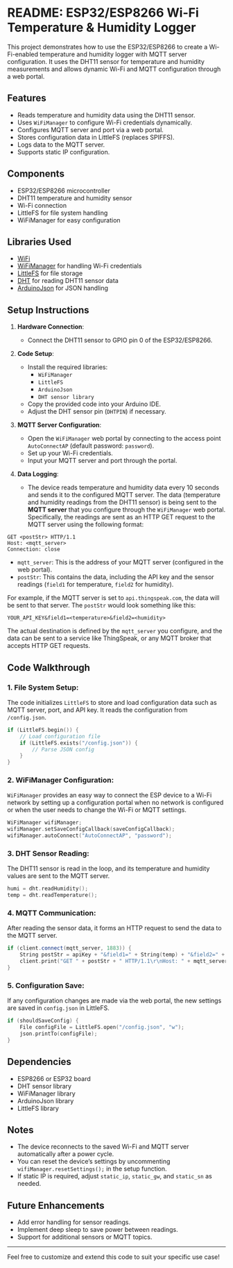 # README: ESP32/ESP8266 Wi-Fi Temperature & Humidity Logger

This project demonstrates how to use the ESP32/ESP8266 to create a Wi-Fi-enabled temperature and humidity logger with MQTT server configuration. It uses the DHT11 sensor for temperature and humidity measurements and allows dynamic Wi-Fi and MQTT configuration through a web portal.

## Features
- Reads temperature and humidity data using the DHT11 sensor.
- Uses `WiFiManager` to configure Wi-Fi credentials dynamically.
- Configures MQTT server and port via a web portal.
- Stores configuration data in LittleFS (replaces SPIFFS).
- Logs data to the MQTT server.
- Supports static IP configuration.

## Components
- ESP32/ESP8266 microcontroller
- DHT11 temperature and humidity sensor
- Wi-Fi connection
- LittleFS for file system handling
- WiFiManager for easy configuration

## Libraries Used
- [WiFi](https://github.com/esp8266/Arduino)
- [WiFiManager](https://github.com/tzapu/WiFiManager) for handling Wi-Fi credentials
- [LittleFS](https://github.com/earlephilhower/LittleFS) for file storage
- [DHT](https://github.com/adafruit/DHT-sensor-library) for reading DHT11 sensor data
- [ArduinoJson](https://github.com/bblanchon/ArduinoJson) for JSON handling

## Setup Instructions

1. **Hardware Connection**:
    - Connect the DHT11 sensor to GPIO pin 0 of the ESP32/ESP8266.

2. **Code Setup**:
    - Install the required libraries:
      - `WiFiManager`
      - `LittleFS`
      - `ArduinoJson`
      - `DHT sensor library`
    - Copy the provided code into your Arduino IDE.
    - Adjust the DHT sensor pin (`DHTPIN`) if necessary.

3. **MQTT Server Configuration**:
    - Open the `WiFiManager` web portal by connecting to the access point `AutoConnectAP` (default password: `password`).
    - Set up your Wi-Fi credentials.
    - Input your MQTT server and port through the portal.

4. **Data Logging**:
    - The device reads temperature and humidity data every 10 seconds and sends it to the configured MQTT server.
The data (temperature and humidity readings from the DHT11 sensor) is being sent to the **MQTT server** that you configure through the `WiFiManager` web portal. Specifically, the readings are sent as an HTTP GET request to the MQTT server using the following format:

```
GET <postStr> HTTP/1.1
Host: <mqtt_server>
Connection: close
```

- `mqtt_server`: This is the address of your MQTT server (configured in the web portal).
- `postStr`: This contains the data, including the API key and the sensor readings (`field1` for temperature, `field2` for humidity).
  
For example, if the MQTT server is set to `api.thingspeak.com`, the data will be sent to that server. The `postStr` would look something like this:

```
YOUR_API_KEY&field1=<temperature>&field2=<humidity>
```

The actual destination is defined by the `mqtt_server` you configure, and the data can be sent to a service like ThingSpeak, or any MQTT broker that accepts HTTP GET requests.

## Code Walkthrough

### 1. **File System Setup**:
The code initializes `LittleFS` to store and load configuration data such as MQTT server, port, and API key. It reads the configuration from `/config.json`.

```cpp
if (LittleFS.begin()) {
    // Load configuration file
    if (LittleFS.exists("/config.json")) {
        // Parse JSON config
    }
}
```

### 2. **WiFiManager Configuration**:
`WiFiManager` provides an easy way to connect the ESP device to a Wi-Fi network by setting up a configuration portal when no network is configured or when the user needs to change the Wi-Fi or MQTT settings.

```cpp
WiFiManager wifiManager;
wifiManager.setSaveConfigCallback(saveConfigCallback);
wifiManager.autoConnect("AutoConnectAP", "password");
```

### 3. **DHT Sensor Reading**:
The DHT11 sensor is read in the loop, and its temperature and humidity values are sent to the MQTT server.

```cpp
humi = dht.readHumidity();
temp = dht.readTemperature();
```

### 4. **MQTT Communication**:
After reading the sensor data, it forms an HTTP request to send the data to the MQTT server.

```cpp
if (client.connect(mqtt_server, 1883)) {
    String postStr = apiKey + "&field1=" + String(temp) + "&field2=" + String(humi);
    client.print("GET " + postStr + " HTTP/1.1\r\nHost: " + mqtt_server + "\r\nConnection: close\r\n\r\n");
}
```

### 5. **Configuration Save**:
If any configuration changes are made via the web portal, the new settings are saved in `config.json` in LittleFS.

```cpp
if (shouldSaveConfig) {
    File configFile = LittleFS.open("/config.json", "w");
    json.printTo(configFile);
}
```

## Dependencies
- ESP8266 or ESP32 board
- DHT sensor library
- WiFiManager library
- ArduinoJson library
- LittleFS library

## Notes
- The device reconnects to the saved Wi-Fi and MQTT server automatically after a power cycle.
- You can reset the device’s settings by uncommenting `wifiManager.resetSettings();` in the setup function.
- If static IP is required, adjust `static_ip`, `static_gw`, and `static_sn` as needed.

## Future Enhancements
- Add error handling for sensor readings.
- Implement deep sleep to save power between readings.
- Support for additional sensors or MQTT topics.

---

Feel free to customize and extend this code to suit your specific use case!
